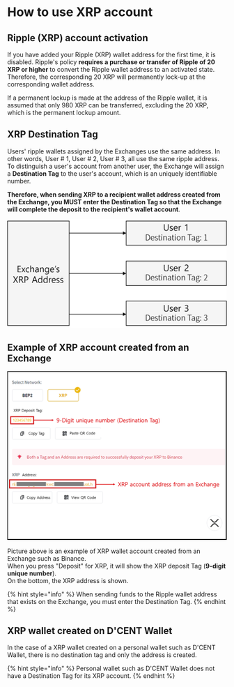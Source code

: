 # How to use XRP account

## Ripple \(XRP\) account activation

If you have added your Ripple \(XRP\) wallet address for the first time, it is disabled. Ripple's policy **requires a purchase or transfer of Ripple of 20 XRP or higher** to convert the Ripple wallet address to an activated state. Therefore, the corresponding 20 XRP will permanently lock-up at the corresponding wallet address.  
  
If a permanent lockup is made at the address of the Ripple wallet, it is assumed that only 980 XRP can be transferred, excluding the 20 XRP, which is the permanent lockup amount.  


## XRP Destination Tag

Users' ripple wallets assigned by the Exchanges use the same address. In other words, User \# 1, User \# 2, User \# 3, all use the same ripple address. To distinguish a user's account from another user, the Exchange will assign a **Destination Tag** to the user's account, which is an uniquely identifiable number.   
  
**Therefore, when sending XRP to a recipient wallet address created from the Exchange, you MUST enter the Destination Tag so that the Exchange will complete the deposit to the recipient's wallet account**.

![](../../.gitbook/assets/exchange_xrp_address_en.png)

## Example of XRP account created from an Exchange

![](../../.gitbook/assets/exchange_xrp_account_en.png)

Picture above is an example of XRP wallet account created from an Exchange such as Binance.  
When you press "Deposit" for XRP, it will show the XRP deposit Tag \(**9-digit unique number**\).  
On the bottom, the XRP address is shown.

{% hint style="info" %}
When sending funds to the Ripple wallet address that exists on the Exchange, you must enter the Destination Tag.
{% endhint %}

## XRP wallet created on D'CENT Wallet 

In the case of a XRP wallet created on a personal wallet such as D'CENT Wallet, there is no destination tag and only the address is created. 

{% hint style="info" %}
Personal wallet such as D'CENT Wallet does not have a Destination Tag for its XRP account.
{% endhint %}

